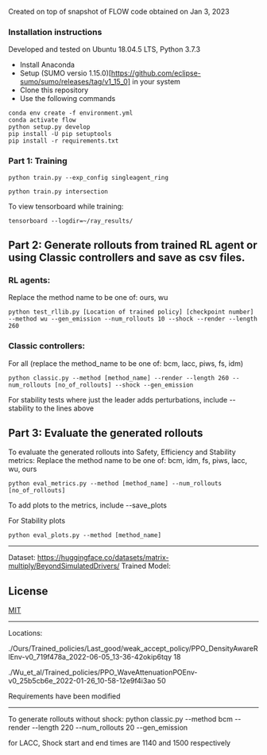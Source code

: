 Created on top of snapshot of FLOW code obtained on Jan 3, 2023

### Installation instructions 

Developed and tested on Ubuntu 18.04.5 LTS, Python 3.7.3

- Install Anaconda
- Setup (SUMO versio 1.15.0)[https://github.com/eclipse-sumo/sumo/releases/tag/v1_15_0] in your system
- Clone this repository
- Use the following commands

```
conda env create -f environment.yml
conda activate flow
python setup.py develop
pip install -U pip setuptools
pip install -r requirements.txt
```

### Part 1: Training
```
python train.py --exp_config singleagent_ring

python train.py intersection
```

To view tensorboard while training: 
```
tensorboard --logdir=~/ray_results/
```

## Part 2: Generate rollouts from trained RL agent or using Classic controllers and save as csv files.
### RL agents:
Replace the method name to be one of: ours, wu

```
python test_rllib.py [Location of trained policy] [checkpoint number] --method wu --gen_emission --num_rollouts 10 --shock --render --length 260
```

### Classic controllers:
For all (replace the method_name to be one of: bcm, lacc, piws, fs, idm)
```
python classic.py --method [method_name] --render --length 260 --num_rollouts [no_of_rollouts] --shock --gen_emission
```

For stability tests where just the leader adds perturbations, include --stability to the lines above

## Part 3: Evaluate the generated rollouts

To evaluate the generated rollouts into Safety, Efficiency and Stability metrics:
Replace the method name to be one of: bcm, idm, fs, piws, lacc, wu, ours

```
python eval_metrics.py --method [method_name] --num_rollouts [no_of_rollouts]
```

To add plots to the metrics, include --save_plots

For Stability plots
```
python eval_plots.py --method [method_name]
```

-------------------------------------


Dataset: https://huggingface.co/datasets/matrix-multiply/BeyondSimulatedDrivers/
Trained Model: 

## License

[MIT](https://choosealicense.com/licenses/mit/)

------------
Locations: 

./Ours/Trained_policies/Last_good/weak_accept_policy/PPO_DensityAwareRlEnv-v0_719f478a_2022-06-05_13-36-42okip6tqy 18

./Wu_et_al/Trained_policies/PPO_WaveAttenuationPOEnv-v0_25b5cb6e_2022-01-26_10-58-12e9f4i3ao 50 

Requirements have been modified 

---------------------
To generate rollouts without shock: 
python classic.py --method bcm --render --length 220 --num_rollouts 20 --gen_emission

for LACC, Shock start and end times are 1140 and 1500 respectively
